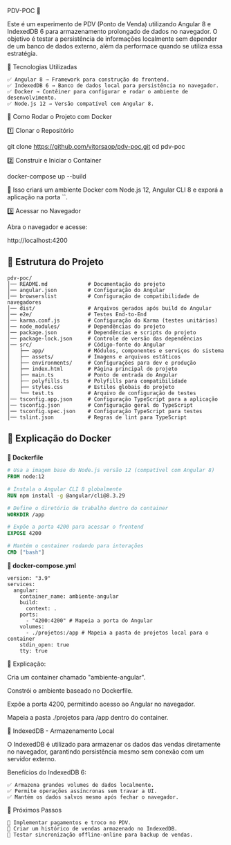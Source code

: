 PDV-POC 🚀

Este é um experimento de PDV (Ponto de Venda) utilizando Angular 8 e IndexedDB 6 para armazenamento prolongado de dados no navegador. O objetivo é testar a persistência de informações localmente sem depender de um banco de dados externo, além da performace quando se utiliza essa estratégia.

📌 Tecnologias Utilizadas
```
✅ Angular 8 → Framework para construção do frontend.
✅ IndexedDB 6 → Banco de dados local para persistência no navegador.
✅ Docker → Contêiner para configurar e rodar o ambiente de desenvolvimento.
✅ Node.js 12 → Versão compatível com Angular 8.
```

📌 Como Rodar o Projeto com Docker

1️⃣ Clonar o Repositório

git clone https://github.com/vitorsaop/pdv-poc.git
cd pdv-poc

2️⃣ Construir e Iniciar o Container

docker-compose up --build

📌 Isso criará um ambiente Docker com Node.js 12, Angular CLI 8 e exporá a aplicação na porta ``.

3️⃣ Acessar no Navegador

Abra o navegador e acesse:

http://localhost:4200


## 📌 Estrutura do Projeto
```
pdv-poc/
│── README.md             # Documentação do projeto
│── angular.json          # Configuração do Angular
│── browserslist          # Configuração de compatibilidade de navegadores
│── dist/                 # Arquivos gerados após build do Angular
│── e2e/                  # Testes End-to-End
│── karma.conf.js         # Configuração do Karma (testes unitários)
│── node_modules/         # Dependências do projeto
│── package.json          # Dependências e scripts do projeto
│── package-lock.json     # Controle de versão das dependências
│── src/                  # Código-fonte do Angular
│   ├── app/              # Módulos, componentes e serviços do sistema
│   ├── assets/           # Imagens e arquivos estáticos
│   ├── environments/     # Configurações para dev e produção
│   ├── index.html        # Página principal do projeto
│   ├── main.ts           # Ponto de entrada do Angular
│   ├── polyfills.ts      # Polyfills para compatibilidade
│   ├── styles.css        # Estilos globais do projeto
│   └── test.ts           # Arquivo de configuração de testes
│── tsconfig.app.json     # Configuração TypeScript para a aplicação
│── tsconfig.json         # Configuração geral do TypeScript
│── tsconfig.spec.json    # Configuração TypeScript para testes
│── tslint.json           # Regras de lint para TypeScript
```


## 📌 Explicação do Docker  

### 
**📂 Dockerfile**  
```dockerfile
# Usa a imagem base do Node.js versão 12 (compatível com Angular 8)
FROM node:12

# Instala o Angular CLI 8 globalmente
RUN npm install -g @angular/cli@8.3.29

# Define o diretório de trabalho dentro do container
WORKDIR /app

# Expõe a porta 4200 para acessar o frontend
EXPOSE 4200

# Mantém o container rodando para interações
CMD ["bash"]
```


**📂 docker-compose.yml**
```
version: "3.9"
services:
  angular:
    container_name: ambiente-angular
    build:
      context: .
    ports:
      - "4200:4200" # Mapeia a porta do Angular
    volumes:
      - ./projetos:/app # Mapeia a pasta de projetos local para o container
    stdin_open: true
    tty: true

```

📌 Explicação:

Cria um container chamado "ambiente-angular".

Constrói o ambiente baseado no Dockerfile.

Expõe a porta 4200, permitindo acesso ao Angular no navegador.

Mapeia a pasta ./projetos para /app dentro do container.

📌 IndexedDB - Armazenamento Local

O IndexedDB é utilizado para armazenar os dados das vendas diretamente no navegador, garantindo persistência mesmo sem conexão com um servidor externo.

Benefícios do IndexedDB 6:
```
✅ Armazena grandes volumes de dados localmente.
✅ Permite operações assíncronas sem travar a UI.
✅ Mantém os dados salvos mesmo após fechar o navegador.
```
📌 Próximos Passos
```
🔹 Implementar pagamentos e troco no PDV.
🔹 Criar um histórico de vendas armazenado no IndexedDB.
🔹 Testar sincronização offline-online para backup de vendas.
```